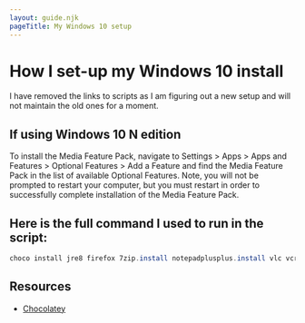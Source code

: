 ```yaml
---
layout: guide.njk
pageTitle: My Windows 10 setup
---
```


# How I set-up my Windows 10 install

I have removed the links to scripts as I am figuring out a new setup and will not maintain the old ones for a moment.

## If using Windows 10 N edition

To install the Media Feature Pack, navigate to Settings > Apps > Apps and Features > Optional Features > Add a Feature and find the Media Feature Pack in the list of available Optional Features. Note, you will not be prompted to restart your computer, but you must restart in order to successfully complete installation of the Media Feature Pack.


## Here is the full command I used to run in the script:


```powershell
choco install jre8 firefox 7zip.install notepadplusplus.install vlc vcredist140 git.install openssh python3 malwarebytes autohotkey.portable teamviewer gimp vscode inkscape treesizefree k-litecodecpackfull winscp.install chocolateygui wireshark sumatrapdf.install irfanview microsoft-windows-terminal audacity everything qbittorrent steam tor-browser rufus cpu-z.install telegram.install etcher blender foobar2000 kitty teracopy discord handbrake sharex freefilesync obs-studio hwinfo element-desktop -y
```

## Resources

- [Chocolatey](https://chocolatey.org/)

